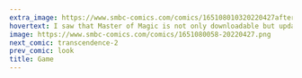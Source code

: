 ```yaml
---
extra_image: https://www.smbc-comics.com/comics/165108010320220427after.png
hovertext: I saw that Master of Magic is not only downloadable but updated and slapped my own hand before it could click anything.
image: https://www.smbc-comics.com/comics/1651080058-20220427.png
next_comic: transcendence-2
prev_comic: look
title: Game
---
```


